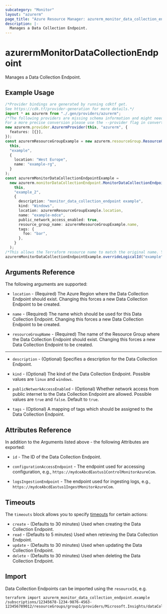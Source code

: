 ```yaml
---
subcategory: "Monitor"
layout: "azurerm"
page_title: "Azure Resource Manager: azurerm_monitor_data_collection_endpoint"
description: |-
  Manages a Data Collection Endpoint.
---
```


# azurermMonitorDataCollectionEndpoint

Manages a Data Collection Endpoint.

## Example Usage

```typescript
/*Provider bindings are generated by running cdktf get.
See https://cdk.tf/provider-generation for more details.*/
import * as azurerm from "./.gen/providers/azurerm";
/*The following providers are missing schema information and might need manual adjustments to synthesize correctly: azurerm.
For a more precise conversion please use the --provider flag in convert.*/
new azurerm.provider.AzurermProvider(this, "azurerm", {
  features: [{}],
});
const azurermResourceGroupExample = new azurerm.resourceGroup.ResourceGroup(
  this,
  "example",
  {
    location: "West Europe",
    name: "example-rg",
  }
);
const azurermMonitorDataCollectionEndpointExample =
  new azurerm.monitorDataCollectionEndpoint.MonitorDataCollectionEndpoint(
    this,
    "example_2",
    {
      description: "monitor_data_collection_endpoint example",
      kind: "Windows",
      location: azurermResourceGroupExample.location,
      name: "example-mdce",
      public_network_access_enabled: true,
      resource_group_name: azurermResourceGroupExample.name,
      tags: {
        foo: "bar",
      },
    }
  );
/*This allows the Terraform resource name to match the original name. You can remove the call if you don't need them to match.*/
azurermMonitorDataCollectionEndpointExample.overrideLogicalId("example");

```

## Arguments Reference

The following arguments are supported:

*   `location` - (Required) The Azure Region where the Data Collection Endpoint should exist. Changing this forces a new Data Collection Endpoint to be created.

*   `name` - (Required) The name which should be used for this Data Collection Endpoint. Changing this forces a new Data Collection Endpoint to be created.

*   `resourceGroupName` - (Required) The name of the Resource Group where the Data Collection Endpoint should exist. Changing this forces a new Data Collection Endpoint to be created.

***

*   `description` - (Optional) Specifies a description for the Data Collection Endpoint.

*   `kind` - (Optional) The kind of the Data Collection Endpoint. Possible values are `linux` and `windows`.

*   `publicNetworkAccessEnabled` - (Optional) Whether network access from public internet to the Data Collection Endpoint are allowed. Possible values are `true` and `false`. Default to `true`.

*   `tags` - (Optional) A mapping of tags which should be assigned to the Data Collection Endpoint.

## Attributes Reference

In addition to the Arguments listed above - the following Attributes are exported:

*   `id` - The ID of the Data Collection Endpoint.

*   `configurationAccessEndpoint` - The endpoint used for accessing configuration, e.g., `https://mydceAbcdEastus1ControlMonitorAzureCom`.

*   `logsIngestionEndpoint` - The endpoint used for ingesting logs, e.g., `https://mydceAbcdEastus1IngestMonitorAzureCom`.

## Timeouts

The `timeouts` block allows you to specify [timeouts](https://www.terraform.io/language/resources/syntax#operation-timeouts) for certain actions:

* `create` - (Defaults to 30 minutes) Used when creating the Data Collection Endpoint.
* `read` - (Defaults to 5 minutes) Used when retrieving the Data Collection Endpoint.
* `update` - (Defaults to 30 minutes) Used when updating the Data Collection Endpoint.
* `delete` - (Defaults to 30 minutes) Used when deleting the Data Collection Endpoint.

## Import

Data Collection Endpoints can be imported using the `resourceId`, e.g.

```console
terraform import azurerm_monitor_data_collection_endpoint.example /subscriptions/12345678-1234-9876-4563-123456789012/resourceGroups/group1/providers/Microsoft.Insights/dataCollectionEndpoints/endpoint1
```
